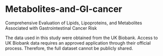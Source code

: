 # Metabolites-and-GI-cancer
Comprehensive Evaluation of Lipids, Lipoproteins, and Metabolites Associated with Gastrointestinal Cancer Risk

The data used in this study were obtained from the UK Biobank. 
Access to UK Biobank data requires an approved application through their official process. 
Therefore, the full dataset cannot be publicly shared.
